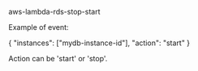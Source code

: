 aws-lambda-rds-stop-start

Example of event:

{ "instances": ["mydb-instance-id"], "action": "start" }

Action can be 'start' or 'stop'.
